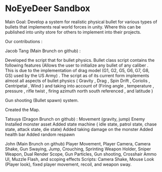 # NoEyeDeer Sandbox

Main Goal: 
Develop a system for realistic physical bullet for various types of bullets that implements real world forces in unity. Where this can be published into unity store for others to implement into their projects. 

Our contributions :

Jacob Tang (Main Brunch on github) : 

Developed the script that for bullet physics. Bullet class script contains the following features (Allows the user to initialize any bullet of any caliber . This is due to the implementation of drag model (G1, G2, G5, G6, G7, G8, GS)  used by the US Army) . The script as of its current form implements almost all aspects of bullet physics ( Gravity , Drag , Spin Drift , Coriolis , Centripetal , Wind ) and taking into account of (Firing angle , temperature , pressure , rifle twist , firing azimuth north south referenced ,  and latitude )

Gun shooting (Bullet spawn) system.

Created the Map. 

Tatsuya (Dragon Brunch on github) :
Movement (gravity, jump) Enemy Installed monster asset Added state machine ( idle state, patrol state, chase state, attack state, die state) Added taking damage on the monster Added health bar Added random respawn

John (Main Brunch on github)
Player Movement, Player Camera, Camera Shake, Gun Swaying, Jump, Crouching, Sprinting Weapon Holder, Sniper Weapon, Dual Render Scope, Gun Particles, Gun shooting, Crosshair Ammo UI, Muzzle Flash, and scoping effects Scripts: Camera Shake, Mouse Look (Player look), fixed player movement, recoil, and weapon sway.
